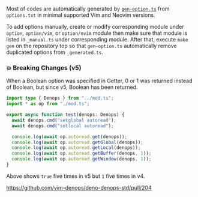 Most of codes are automatically generated by
[`gen-option.ts`](../../scripts/gen-option/gen-option.ts) from `options.txt` in
minimal supported Vim and Neovim versions.

To add options manually, create or modify corresponding module under `option`,
`option/vim`, or `option/nvim` module then make sure that module is listed in
`_manual.ts` under corresponding module. After that, execute `make gen` on the
repository top so that `gen-option.ts` automatically remove duplicated options
from `_generated.ts`.

### 💥 Breaking Changes (v5)

When a Boolean option was specified in Getter, 0 or 1 was returned instead of
Boolean, but since v5, Boolean has been returned.

```ts
import type { Denops } from "../mod.ts";
import * as op from "./mod.ts";

export async function test(denops: Denops) {
  await denops.cmd("setglobal autoread");
  await denops.cmd("setlocal autoread");

  console.log(await op.autoread.get(denops));
  console.log(await op.autoread.getGlobal(denops));
  console.log(await op.autoread.getLocal(denops));
  console.log(await op.autoread.getBuffer(denops, 1));
  console.log(await op.autoread.getWindow(denops, 1));
}
```

Above shows `true` five times in v5 but `1` five times in v4.

https://github.com/vim-denops/deno-denops-std/pull/204
